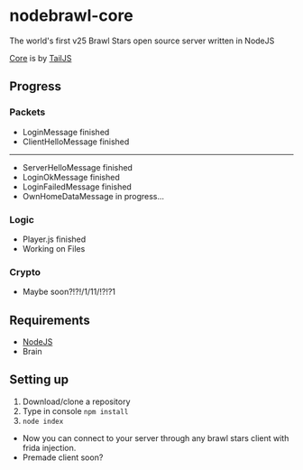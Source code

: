 # nodebrawl-core
The world's first v25 Brawl Stars open source server written in NodeJS

[Core](https://github.com/tailsjs/nodebrawl-core) is by [TailJS](https://github.com/tailsjs)

## Progress
### Packets
* LoginMessage finished
* ClientHelloMessage finished
***
* ServerHelloMessage finished
* LoginOkMessage finished
* LoginFailedMessage finished
* OwnHomeDataMessage in progress...
### Logic
* Player.js finished
* Working on Files
### Crypto
* Maybe soon?!?!/1/11/!?!?1

## Requirements
* [NodeJS](https://nodejs.org/)
* Brain

## Setting up
1. Download/clone a repository
2. Type in console `npm install`
3. `node index`

* Now you can connect to your server through any brawl stars client with frida injection.
* Premade client soon?
